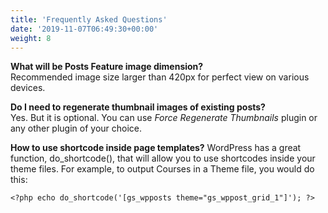 ```yaml
---
title: 'Frequently Asked Questions'
date: '2019-11-07T06:49:30+00:00'
weight: 8
---
```

**What will be Posts Feature image dimension?**  
Recommended image size larger than 420px for perfect view on various devices.

**Do I need to regenerate thumbnail images of existing posts?**  
Yes. But it is optional. You can use *Force Regenerate Thumbnails* plugin or any other plugin of your choice.

**How to use shortcode inside page templates?**
WordPress has a great function, do_shortcode(), that will allow you to use shortcodes inside your theme files. For example, to output Courses in a Theme file, you would do this: 
```
<?php echo do_shortcode('[gs_wpposts theme="gs_wppost_grid_1"]'); ?>
```